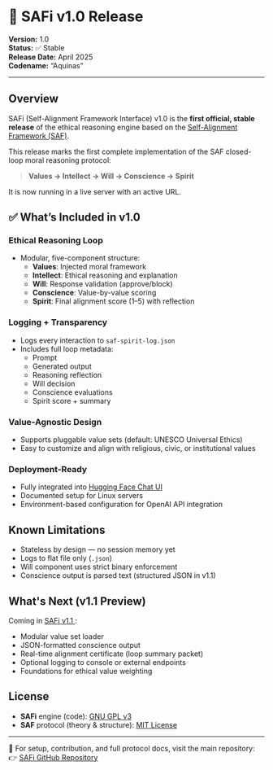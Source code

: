 # 🚀 SAFi v1.0 Release

**Version:** 1.0  
**Status:** ✅ Stable  
**Release Date:** April 2025  
**Codename:** “Aquinas”

---

## Overview

SAFi (Self-Alignment Framework Interface) v1.0 is the **first official, stable release** of the ethical reasoning engine based on the [Self-Alignment Framework (SAF)](https://www.selfalignmentframework.com).

This release marks the first complete implementation of the SAF closed-loop moral reasoning protocol:

> **Values → Intellect → Will → Conscience → Spirit**

It is now running in a live server with an active URL. 

## ✅ What’s Included in v1.0

### Ethical Reasoning Loop
- Modular, five-component structure:
  - **Values**: Injected moral framework
  - **Intellect**: Ethical reasoning and explanation
  - **Will**: Response validation (approve/block)
  - **Conscience**: Value-by-value scoring
  - **Spirit**: Final alignment score (1–5) with reflection

### Logging + Transparency
- Logs every interaction to `saf-spirit-log.json`
- Includes full loop metadata:
  - Prompt
  - Generated output
  - Reasoning reflection
  - Will decision
  - Conscience evaluations
  - Spirit score + summary

### Value-Agnostic Design
- Supports pluggable value sets (default: UNESCO Universal Ethics)
- Easy to customize and align with religious, civic, or institutional values

### Deployment-Ready
- Fully integrated into [Hugging Face Chat UI](https://github.com/huggingface/chat-ui)
- Documented setup for Linux servers
- Environment-based configuration for OpenAI API integration

## Known Limitations

- Stateless by design — no session memory yet
- Logs to flat file only (`.json`)
- Will component uses strict binary enforcement
- Conscience output is parsed text (structured JSON in v1.1)


##  What's Next (v1.1 Preview)

Coming in [SAFi v1.1 ](https://github.com/jnamaya/SAFi/?tab=readme-ov-file#%EF%B8%8F-safi-roadmap):
- Modular value set loader
- JSON-formatted conscience output
- Real-time alignment certificate (loop summary packet)
- Optional logging to console or external endpoints
- Foundations for ethical value weighting
  

## License

- **SAFi** engine (code): [GNU GPL v3](https://www.gnu.org/licenses/gpl-3.0.html)  
- **SAF** protocol (theory & structure): [MIT License](https://opensource.org/license/mit)


---

🔗 For setup, contribution, and full protocol docs, visit the main repository:  
👉 [SAFi GitHub Repository](https://github.com/jnamaya/SAFi)

